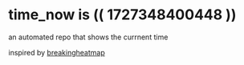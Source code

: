 # time_now is (( 1727348400448 ))

an automated repo that shows the currnent time

inspired by [breakingheatmap](https://github.com/breakingheatmap/breakingheatmap)